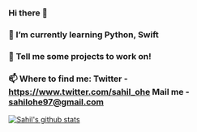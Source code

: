 ### Hi there 👋
### 🌱 I’m currently learning Python, Swift
### 💬 Tell me some projects to work on!
### 📫 Where to find me: Twitter - https://www.twitter.com/sahil_ohe Mail me - sahilohe97@gmail.com

[![Sahil's github stats](https://github-readme-stats.vercel.app/api?username=sahilohea&show_icons=true&theme=dark)](https://github.com/anuraghazra/github-readme-stats)

<!--
**sahilohe/sahilohe** is a ✨ _special_ ✨ repository because its `README.md` (this file) appears on your GitHub profile.

Here are some ideas to get you started:

- 🔭 I’m currently working on ...
### 🌱 I’m currently learning Python, Swift
- 👯 I’m looking to collaborate on ...
- 🤔 I’m looking for help with ...
### 💬 Tell me some projects to work on!
### 📫 How to reach me: Twitter - https://www.twitter.com/sahil_ohe Mail me - sahilohe97@gmail.com
- 😄 Pronouns: ...
- ⚡ Fun fact: ...
-->
